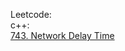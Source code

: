 Leetcode:\
c++:\
[743. Network Delay Time](https://github.com/Double-T1/leetcode/tree/main/600-800/743.%20Network%20Delay%20Time)

